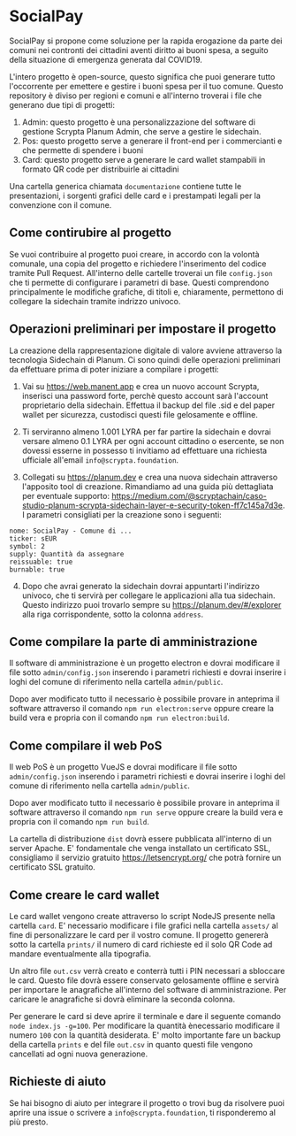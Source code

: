 # SocialPay

SocialPay si propone come soluzione per la rapida erogazione da parte dei comuni nei contronti dei cittadini aventi diritto ai buoni spesa, a seguito della situazione di emergenza generata dal COVID19.


L'intero progetto è open-source, questo significa che puoi generare tutto l'occorrente per emettere e gestire i buoni spesa per il tuo comune. Questo repository è diviso per regioni e comuni e all'interno troverai i file che generano due tipi di progetti:

1) Admin: questo progetto è una personalizzazione del software di gestione Scrypta Planum Admin, che serve a gestire le sidechain.
2) Pos: questo progetto serve a generare il front-end per i commercianti e che permette di spendere i buoni
3) Card: questo progetto serve a generare le card wallet stampabili in formato QR code per distribuirle ai cittadini

Una cartella generica chiamata `documentazione` contiene tutte le presentazioni, i sorgenti grafici delle card e i prestampati legali per la convenzione con il comune.

## Come contirubire al progetto

Se vuoi contribuire al progetto puoi creare, in accordo con la volontà comunale, una copia del progetto e richiedere l'inserimento del codice tramite Pull Request.
All'interno delle cartelle troverai un file `config.json` che ti permette di configurare i parametri di base. Questi comprendono principalmente le modifiche grafiche, di titoli e, chiaramente, permettono di collegare la sidechain tramite indrizzo univoco.

## Operazioni preliminari per impostare il progetto

La creazione della rappresentazione digitale di valore avviene attraverso la tecnologia Sidechain di Planum. Ci sono quindi delle operazioni preliminari da effettuare prima di poter iniziare a compilare i progetti:

1) Vai su https://web.manent.app e crea un nuovo account Scrypta, inserisci una password forte, perchè questo account sarà l'account proprietario della sidechain. Effettua il backup del file .sid e del paper wallet per sicurezza, custodisci questi file gelosamente e offline.

2) Ti serviranno almeno 1.001 LYRA per far partire la sidechain e dovrai versare almeno 0.1 LYRA per ogni account cittadino o esercente, se non dovessi esserne in possesso ti invitiamo ad effettuare una richiesta ufficiale all'email `info@scrypta.foundation`.

3) Collegati su https://planum.dev e crea una nuova sidechain attraverso l'apposito tool di creazione. Rimandiamo ad una guida più dettagliata per eventuale supporto: https://medium.com/@scryptachain/caso-studio-planum-scrypta-sidechain-layer-e-security-token-ff7c145a7d3e. I parametri consigliati per la creazione sono i seguenti: 
```
nome: SocialPay - Comune di ...
ticker: sEUR
symbol: 2
supply: Quantità da assegnare
reissuable: true
burnable: true
```

4) Dopo che avrai generato la sidechain dovrai appuntarti l'indirizzo univoco, che ti servirà per collegare le applicazioni alla tua sidechain. Questo indirizzo puoi trovarlo sempre su https://planum.dev/#/explorer alla riga corrispondente, sotto la colonna `address`.


## Come compilare la parte di amministrazione

Il software di amministrazione è un progetto electron e dovrai modificare il file sotto `admin/config.json` inserendo i parametri richiesti e dovrai inserire i loghi del comune di riferimento nella cartella `admin/public`.

Dopo aver modificato tutto il necessario è possibile provare in anteprima il software attraverso il comando `npm run electron:serve` oppure creare la build vera e propria con il comando `npm run electron:build`.

## Come compilare il web PoS

Il web PoS è un progetto VueJS e dovrai modificare il file sotto `admin/config.json` inserendo i parametri richiesti e dovrai inserire i loghi del comune di riferimento nella cartella `admin/public`.

Dopo aver modificato tutto il necessario è possibile provare in anteprima il software attraverso il comando `npm run serve` oppure creare la build vera e propria con il comando `npm run build`.

La cartella di distribuzione `dist` dovrà essere pubblicata all'interno di un server Apache. E' fondamentale che venga installato un certificato SSL, consigliamo il servizio gratuito https://letsencrypt.org/ che potrà fornire un certificato SSL gratuito.

## Come creare le card wallet

Le card wallet vengono create attraverso lo script NodeJS presente nella cartella `card`. E' necessario modificare i file grafici nella cartella `assets/` al fine di personalizzare le card per il vostro comune. Il progetto genererà sotto la cartella `prints/` il numero di card richieste ed il solo QR Code ad mandare eventualmente alla tipografia.

Un altro file `out.csv` verrà creato e conterrà tutti i PIN necessari a sbloccare le card. Questo file dovrà essere conservato gelosamente offline e servirà per importare le anagrafiche all'interno del software di amministrazione. Per caricare le anagrafiche si dovrà eliminare la seconda colonna.

Per generare le card si deve aprire il terminale e dare il seguente comando ```node index.js -g=100```. Per modificare la quantità ènecessario modificare il numero `100` con la quantità desiderata. E' molto importante fare un backup della cartella `prints` e del file `out.csv` in quanto questi file vengono cancellati ad ogni nuova generazione.

## Richieste di aiuto

Se hai bisogno di aiuto per integrare il progetto o trovi bug da risolvere puoi aprire una issue o scrivere a `info@scrypta.foundation`, ti risponderemo al più presto.